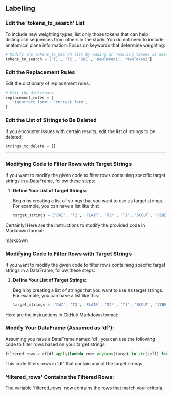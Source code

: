 
## Labelling

### Edit the 'tokens_to_search' List

To include new weighting types, list only those tokens that can help distinguish sequences from others in the study. You do not need to include anatomical plane information. Focus on keywords that determine weighting:

```python
# Modify the tokens_to_search list by adding or removing tokens as needed. For example:
tokens_to_search = ['T1', 'T2', 'SWI', 'NewToken1', 'NewToken2']
```

### Edit the Replacement Rules

Edit the dictionary of replacement rules:

```python
# Edit the dictionary
replacement_rules = {
   'incorrect form': 'correct form',
}
```

### Edit the List of Strings to Be Deleted

If you encounter issues with certain results, edit the list of strings to be deleted:

```python
strings_to_delete = []
```


---
### Modifying Code to Filter Rows with Target Strings

If you want to modify the given code to filter rows containing specific target strings in a DataFrame, follow these steps:

1. **Define Your List of Target Strings:**

   Begin by creating a list of strings that you want to use as target strings. For example, you can have a list like this:

   ```python
   target_strings = ['DWI', 'T2', 'FLAIR', 'T2*', 'T1', 'SCOUT', 'VIBE', 'CISS', 'TOF', 'DIR_SPACE', 'T2_SPACE', 'PERF', 'DTI', 'FGATIR', 'T1_FLAIR', 'MRV', 'FIESTA', 'T1_MPRAGE', 'MRA', .....]

Certainly! Here are the instructions to modify the provided code in Markdown format:

markdown

### Modifying Code to Filter Rows with Target Strings

If you want to modify the given code to filter rows containing specific target strings in a DataFrame, follow these steps:

1. **Define Your List of Target Strings:**

   Begin by creating a list of strings that you want to use as target strings. For example, you can have a list like this:

   ```python
   target_strings = ['DWI', 'T2', 'FLAIR', 'T2*', 'T1', 'SCOUT', 'VIBE', 'CISS', 'TOF', 'DIR_SPACE', 'T2_SPACE', 'PERF', 'DTI', 'FGATIR', 'T1_FLAIR', 'MRV', 'FIESTA', 'T1_MPRAGE', 'MRA']
Here are the instructions in GitHub Markdown format:

### Modify Your DataFrame (Assumed as 'df'):

Assuming you have a DataFrame named 'df', you can use the following code to filter rows based on your target strings:

```python
filtered_rows = df[df.apply(lambda row: any(any(target in str(cell) for target in target_strings) if isinstance(cell, str) else False for cell in row), axis=1)]
```

This code filters rows in 'df' that contain any of the target strings.

### 'filtered_rows' Contains the Filtered Rows:

The variable 'filtered_rows' now contains the rows that match your criteria.

